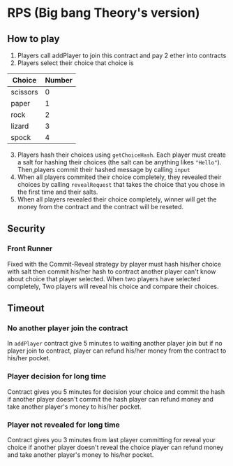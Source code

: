 # RPS (Big bang Theory's version)

## How to play

1. Players call addPlayer to join this contract and pay 2 ether into contracts
2. Players select their choice that choice is

| Choice   | Number |
| -------- | ------ |
| scissors | 0      |
| paper    | 1      |
| rock     | 2      |
| lizard   | 3      |
| spock    | 4      |

3. Players hash their choices using `getChoiceHash`. Each player must create a salt for hashing their choices (the salt can be anything likes `"Hello"`). Then,players commit their hashed message by calling `input`
4. When all players commited their choice completely, they revealed their choices by calling `revealRequest` that takes the choice that you chose in the first time and their salts.
5. When all players revealed their choice completely, winner will get the money from the contract and the contract will be reseted.

## Security

### Front Runner

Fixed with the Commit-Reveal strategy by player must hash his/her choice with salt then commit his/her hash to contract another player can't know about choice that player selected. When two players have selected completely, Two players will reveal his choice and compare their choices.

## Timeout

### No another player join the contract

In `addPlayer` contract give 5 minutes to waiting another player join but if no player join to contract, player can refund his/her money from the contract to his/her pocket.

### Player decision for long time

Contract gives you 5 minutes for decision your choice and commit the hash if another player doesn't commit the hash player can refund money and take another player's money to his/her pocket.

### Player not revealed for long time

Contract gives you 3 minutes from last player committing for reveal your choice if another player doesn't reveal the choice player can refund money and take another player's money to his/her pocket.
